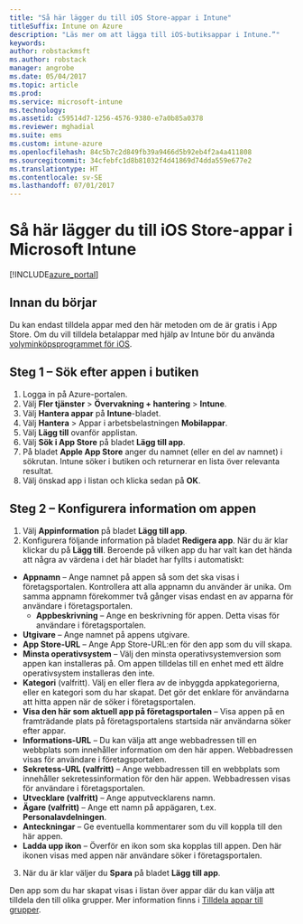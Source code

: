 ```yaml
---
title: "Så här lägger du till iOS Store-appar i Intune"
titleSuffix: Intune on Azure
description: "Läs mer om att lägga till iOS-butiksappar i Intune.”"
keywords: 
author: robstackmsft
ms.author: robstack
manager: angrobe
ms.date: 05/04/2017
ms.topic: article
ms.prod: 
ms.service: microsoft-intune
ms.technology: 
ms.assetid: c59514d7-1256-4576-9380-e7a0b85a0378
ms.reviewer: mghadial
ms.suite: ems
ms.custom: intune-azure
ms.openlocfilehash: 84c5b7c2d849fb39a9466d5b92eb4f2a4a411808
ms.sourcegitcommit: 34cfebfc1d8b81032f4d41869d74dda559e677e2
ms.translationtype: HT
ms.contentlocale: sv-SE
ms.lasthandoff: 07/01/2017
---
```

# <a name="how-to-add-ios-store-apps-to-microsoft-intune"></a>Så här lägger du till iOS Store-appar i Microsoft Intune

[!INCLUDE[azure_portal](./includes/azure_portal.md)]

## <a name="before-you-start"></a>Innan du börjar

Du kan endast tilldela appar med den här metoden om de är gratis i App Store. Om du vill tilldela betalappar med hjälp av Intune bör du använda [volyminköpsprogrammet för iOS](vpp-apps-ios.md).


## <a name="step-1---search-for-the-app-in-the-store"></a>Steg 1 – Sök efter appen i butiken

1. Logga in på Azure-portalen.
2. Välj **Fler tjänster** > **Övervakning + hantering** > **Intune**.
3. Välj **Hantera appar** på **Intune**-bladet.
4. Välj **Hantera** > Appar i arbetsbelastningen **Mobilappar**.
5. Välj **Lägg till** ovanför applistan.
6. Välj **Sök i App Store** på bladet **Lägg till app**.
7. På bladet **Apple App Store** anger du namnet (eller en del av namnet) i sökrutan. Intune söker i butiken och returnerar en lista över relevanta resultat.
8. Välj önskad app i listan och klicka sedan på **OK**.

## <a name="step-2---configure-app-information"></a>Steg 2 – Konfigurera information om appen

1. Välj **Appinformation** på bladet **Lägg till app**.
2. Konfigurera följande information på bladet **Redigera app**. När du är klar klickar du på **Lägg till**. Beroende på vilken app du har valt kan det hända att några av värdena i det här bladet har fyllts i automatiskt:
- **Appnamn** – Ange namnet på appen så som det ska visas i företagsportalen. Kontrollera att alla appnamn du använder är unika. Om samma appnamn förekommer två gånger visas endast en av apparna för användare i företagsportalen.
    - **Appbeskrivning** – Ange en beskrivning för appen. Detta visas för användare i företagsportalen.
- **Utgivare** – Ange namnet på appens utgivare.
- **App Store-URL** – Ange App Store-URL:en för den app som du vill skapa.
- **Minsta operativsystem** – Välj den minsta operativsystemversion som appen kan installeras på. Om appen tilldelas till en enhet med ett äldre operativsystem installeras den inte.
- **Kategori** (valfritt). Välj en eller flera av de inbyggda appkategorierna, eller en kategori som du har skapat. Det gör det enklare för användarna att hitta appen när de söker i företagsportalen.
- **Visa den här som aktuell app på företagsportalen** – Visa appen på en framträdande plats på företagsportalens startsida när användarna söker efter appar.
- **Informations-URL** – Du kan välja att ange webbadressen till en webbplats som innehåller information om den här appen. Webbadressen visas för användare i företagsportalen.
- **Sekretess-URL (valfritt)** – Ange webbadressen till en webbplats som innehåller sekretessinformation för den här appen. Webbadressen visas för användare i företagsportalen.
- **Utvecklare (valfritt)** – Ange apputvecklarens namn.
- **Ägare (valfritt)** – Ange ett namn på appägaren, t.ex. **Personalavdelningen**.
- **Anteckningar** – Ge eventuella kommentarer som du vill koppla till den här appen.
- **Ladda upp ikon** – Överför en ikon som ska kopplas till appen. Den här ikonen visas med appen när användare söker i företagsportalen.
3. När du är klar väljer du **Spara** på bladet **Lägg till app**.

Den app som du har skapat visas i listan över appar där du kan välja att tilldela den till olika grupper. Mer information finns i [Tilldela appar till grupper](apps-deploy.md).
